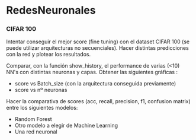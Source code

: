 # RedesNeuronales



### CIFAR 100

Intentar conseguir el mejor score (fine tuning) con el dataset CIFAR 100 (se puede utilizar arquitecturas no secuenciales).
Hacer distintas predicciones con la red y plotear los resultados.

Comparar, con la función show_history, el performance de varias (<10) NN's con distintas neuronas y capas.
Obtener las siguientes gráficas :
- score vs Batch_size (con la arquitectura conseguida previamente)
- score vs nº neuronas

Hacer la comparativa de scores (acc, recall, precision, f1, confusion matrix) entre los siguientes modelos:
- Random Forest
- Otro modelo a elegir de Machine Learning
- Una red neuronal



